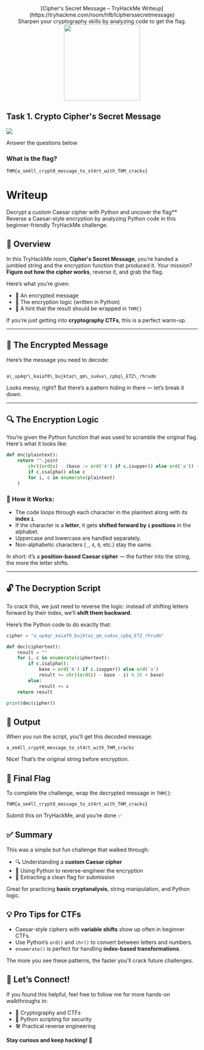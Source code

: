 <div align="center">[Cipher's Secret Message – TryHackMe Writeup](https://tryhackme.com/room/hfb1cipherssecretmessage)</div>
<div align="center">Sharpen your cryptography skills by analyzing code to get the flag.</div>
<div align="center">
  <img src="https://github.com/user-attachments/assets/473a4962-a4c5-492b-917f-34de60739102" height="200"/>
</div>

## Task 1. Crypto  Cipher's Secret Message
<img src="https://github.com/user-attachments/assets/855c2a47-b027-4d0d-a6d7-11e5ebea076e"/>

Answer the questions below
### What is the flag?
```
THM{a_sm4ll_crypt0_message_to_st4rt_with_THM_cracks}
```

# Writeup

Decrypt a custom Caesar cipher with Python and uncover the flag**  
Reverse a Caesar-style encryption by analyzing Python code in this beginner-friendly TryHackMe challenge.

## 🧩 Overview

In this TryHackMe room, **Cipher's Secret Message**, you’re handed a jumbled string and the encryption function that produced it. Your mission? **Figure out how the cipher works**, reverse it, and grab the flag.

Here’s what you’re given:

- 🔐 An encrypted message  
- 🧠 The encryption logic (written in Python)  
- 🏁 A hint that the result should be wrapped in `THM{}`  

If you’re just getting into **cryptography CTFs**, this is a perfect warm-up.

---

## 📜 The Encrypted Message

Here’s the message you need to decode:

```

a\_up4qr\_kaiaf0\_bujktaz\_qm\_su4ux\_cpbq\_ETZ\_rhrudm

````

Looks messy, right? But there’s a pattern hiding in there — let’s break it down.

---

## 🔍 The Encryption Logic

You’re given the Python function that was used to scramble the original flag. Here's what it looks like:

```python
def enc(plaintext):
    return "".join(
        chr((ord(c) - (base := ord('A') if c.isupper() else ord('a')) + i) % 26 + base)
        if c.isalpha() else c
        for i, c in enumerate(plaintext)
    )
````

### 🧠 How it Works:

* The code loops through each character in the plaintext along with its **index `i`**.
* If the character is a **letter**, it gets **shifted forward by `i` positions** in the alphabet.
* Uppercase and lowercase are handled separately.
* Non-alphabetic characters (`_`, `4`, `0`, etc.) stay the same.

In short: it’s a **position-based Caesar cipher** — the further into the string, the more the letter shifts.

---

## 🔓 The Decryption Script

To crack this, we just need to reverse the logic: instead of shifting letters forward by their index, we’ll **shift them backward**.

Here’s the Python code to do exactly that:

```python
cipher = "a_up4qr_kaiaf0_bujktaz_qm_su4ux_cpbq_ETZ_rhrudm"

def dec(ciphertext):
    result = ""
    for i, c in enumerate(ciphertext):
        if c.isalpha():
            base = ord('A') if c.isupper() else ord('a')
            result += chr((ord(c) - base - i) % 26 + base)
        else:
            result += c
    return result

print(dec(cipher))
```


## 🧾 Output

When you run the script, you’ll get this decoded message:

```
a_sm4ll_crypt0_message_to_st4rt_with_THM_cracks
```

Nice! That’s the original string before encryption.

## 🏁 Final Flag

To complete the challenge, wrap the decrypted message in `THM{}`:

```
THM{a_sm4ll_crypt0_message_to_st4rt_with_THM_cracks}
```

Submit this on TryHackMe, and you’re done ✅


## ✅ Summary

This was a simple but fun challenge that walked through:

* 🔍 Understanding a **custom Caesar cipher**
* 🐍 Using Python to reverse-engineer the encryption
* 🏁 Extracting a clean flag for submission

Great for practicing **basic cryptanalysis**, string manipulation, and Python logic.

## 💡 Pro Tips for CTFs

* Caesar-style ciphers with **variable shifts** show up often in beginner CTFs.
* Use Python’s `ord()` and `chr()` to convert between letters and numbers.
* `enumerate()` is perfect for handling **index-based transformations**.

The more you see these patterns, the faster you'll crack future challenges.


## 💬 Let’s Connect!

If you found this helpful, feel free to follow me for more hands-on walkthroughs in:

* 🔐 Cryptography and CTFs
* 🐍 Python scripting for security
* 🛠️ Practical reverse engineering

**Stay curious and keep hacking! 🚀**
